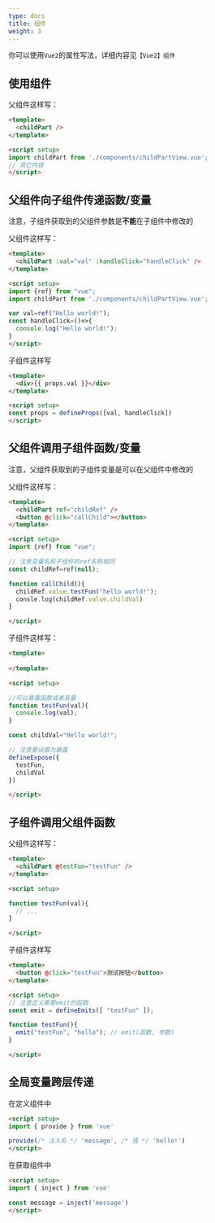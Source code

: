 ```yaml
---
type: docs
title: 组件
weight: 3
---
```



你可以使用`Vue2`的属性写法，详细内容见`【Vue2】组件`

## 使用组件

父组件这样写：
```html
<template>
  <childPart />
</template>

<script setup>
import childPart from './components/childPartView.vue';
// 其它内容
</script>
```

## 父组件向子组件传递函数/变量

注意，子组件获取到的父组件参数是**不能**在子组件中修改的

父组件这样写：
```html
<template>
  <childPart :val="val" :handleClick="handleClick" />
</template>

<script setup>
import {ref} from "vue";
import childPart from './components/childPartView.vue';

var val=ref("Hello world!");
const handleClick=()=>{
  console.log("Hello world!");
}
</script>
```

子组件这样写
```html
<template>
  <div>{{ props.val }}</div>
</template>

<script setup>
const props = defineProps([val, handleClick])
</script>
```

## 父组件调用子组件函数/变量

注意，父组件获取到的子组件变量是可以在父组件中修改的

父组件这样写：

```html
<template>
  <childPart ref="childRef" />
  <button @click="callChild"></button>
</template>

<script setup>
import {ref} from "vue";

// 注意变量名和子组件的ref名称相同
const childRef=ref(null);

function callChild(){
  childRef.value.testFun("hello world!");
  consle.log(childRef.value.childVal)
}

</script>
```

子组件这样写：
```html
<template>
  
</template>

<script setup>

//可以暴露函数或者变量
function testFun(val){
  console.log(val);
}

const childVal="Hello world!";

// 注意要设置为暴露
defineExpose({
  testFun,
  childVal
})

</script>
```

## 子组件调用父组件函数

父组件这样写：

```html
<template>
  <childPart @testFun="testFun" />
</template>

<script setup>

function testFun(val){
  // ...
}

</script>
```

子组件这样写

```html
<template>
  <button @click="testFun">测试按钮</button>
</template>

<script setup>
// 注意定义需要emit的函数
const emit = defineEmits([ "testFun" ]);

function testFun(){
  emit("testFun", "hello"); // emit(函数, 参数)
}

</script>
```


## 全局变量跨层传递

在定义组件中
```html
<script setup>
import { provide } from 'vue'

provide(/* 注入名 */ 'message', /* 值 */ 'hello!')
</script>
```

在获取组件中
```html
<script setup>
import { inject } from 'vue'

const message = inject('message')
</script>
```